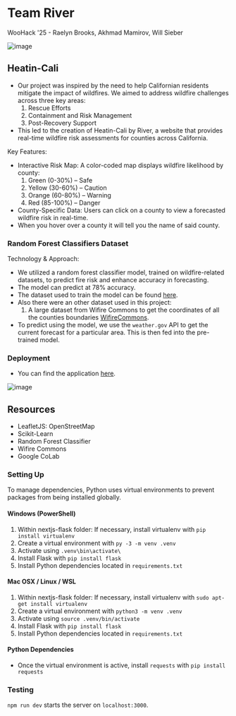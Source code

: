 # Team River
WooHack '25 - Raelyn Brooks, Akhmad Mamirov, Will Sieber

![image](https://github.com/user-attachments/assets/3c6a3c95-c81c-46f7-9195-3a6a169eac0e)

## Heatin-Cali 
- Our project was inspired by the need to help Californian residents mitigate the impact of wildfires. We aimed to address wildfire challenges across three key areas:
    1. Rescue Efforts
    2. Containment and Risk Management
    3. Post-Recovery Support
- This led to the creation of Heatin-Cali by River, a website that provides real-time wildfire risk assessments for counties across California.

Key Features:
- Interactive Risk Map: A color-coded map displays wildfire likelihood by county:
     1. Green (0-30%) – Safe
     2. Yellow (30-60%) – Caution
     3. Orange (60-80%) – Warning
     4. Red (85-100%) – Danger
- County-Specific Data: Users can click on a county to view a forecasted wildfire risk in real-time.
- When you hover over a county it will tell you the name of said county.

### Random Forest Classifiers Dataset
Technology & Approach:
- We utilized a random forest classifier model, trained on wildfire-related datasets, to predict fire risk and enhance accuracy in forecasting.
- The model can predict at 78% accuracy.
- The dataset used to train the model can be found [here](https://zenodo.org/records/14s712845).
- Also there were an other dataset used in this project:
    1. A large dataset from Wifire Commons to get the coordinates of all the counties boundaries
            [WifireCommons](https://wifire-data.sdsc.edu/nl/dataset/counties-in-california/resource/1dba9680-5ed6-4061-b070-165d394b0508?inner_span=True).
- To predict using the model, we use the ```weather.gov``` API to get the current forecast for a particular area. This is then fed into the pre-trained model.

### Deployment 
- You can find the application [here](https://river-dpr6.onrender.com/).

![image](https://github.com/user-attachments/assets/f0d9a652-0bda-4fc4-b6d9-1a18a1b75d85)

## Resources
- LeafletJS: OpenStreetMap
- Scikit-Learn
- Random Forest Classifier
- Wifire Commons
- Google CoLab


### Setting Up

To manage dependencies, Python uses virtual environments to prevent packages from being installed globally.

#### Windows (PowerShell)

1. Within nextjs-flask folder: If necessary, install virtualenv with ```pip install virtualenv```
2. Create a virtual environment with ```py -3 -m venv .venv```
3. Activate using ```.venv\bin\activate\```
4. Install Flask with ```pip install flask```
5. Install Python dependencies located in ```requirements.txt```

#### Mac OSX / Linux / WSL

1. Within nextjs-flask folder: If necessary, install virtualenv with ```sudo apt-get install virtualenv```
2. Create a virtual environment with ```python3 -m venv .venv```
3. Activate using ```source .venv/bin/activate```
4. Install Flask with ```pip install flask```
5. Install Python dependencies located in ```requirements.txt```

#### Python Dependencies
- Once the virtual environment is active, install ```requests``` with ```pip install requests```

### Testing

```npm run dev``` starts the server on ```localhost:3000```.
